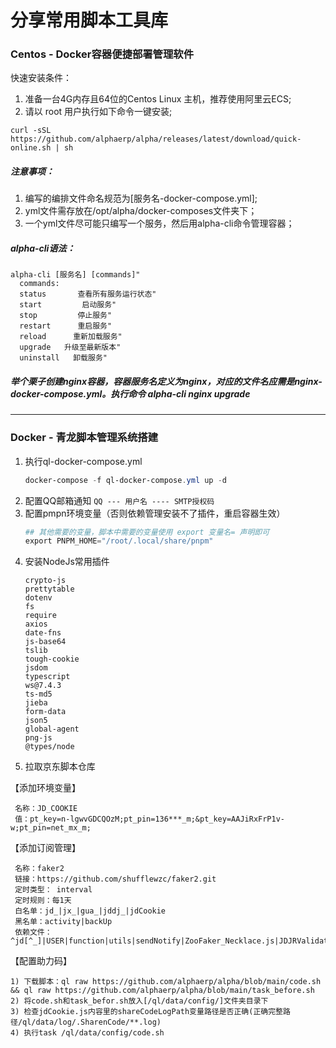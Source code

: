# 分享常用脚本工具库

### Centos - Docker容器便捷部署管理软件
快速安装条件：
1. 准备一台4G内存且64位的Centos Linux 主机，推荐使用阿里云ECS;
2. 请以 root 用户执行如下命令一键安装;
``` 
curl -sSL https://github.com/alphaerp/alpha/releases/latest/download/quick-online.sh | sh
```
##### 注意事项：
1. 编写的编排文件命名规范为[服务名-docker-compose.yml];
2. yml文件需存放在/opt/alpha/docker-composes文件夹下；
3. 一个yml文件尽可能只编写一个服务，然后用alpha-cli命令管理容器；
##### alpha-cli语法：
```
alpha-cli [服务名] [commands]"
  commands:
  status       查看所有服务运行状态"
  start         启动服务"
  stop         停止服务"
  restart      重启服务"
  reload      重新加载服务"
  upgrade   升级至最新版本"
  uninstall   卸载服务"
```
##### 举个栗子创建nginx容器，容器服务名定义为nginx，对应的文件名应需是nginx-docker-compose.yml。执行命令 alpha-cli nginx upgrade 

***

### Docker - 青龙脚本管理系统搭建

1. 执行ql-docker-compose.yml
   ```powershell
   docker-compose -f ql-docker-compose.yml up -d
   ```
2. 配置QQ邮箱通知
  `QQ --- 用户名 ---- SMTP授权码`
3. 配置pmpn环境变量（否则依赖管理安装不了插件，重启容器生效）
   ```powershell
   ## 其他需要的变量，脚本中需要的变量使用 export 变量名= 声明即可
   export PNPM_HOME="/root/.local/share/pnpm"
   ```
4. 安装NodeJs常用插件
   ```
   crypto-js
   prettytable
   dotenv
   fs
   require
   axios
   date-fns
   js-base64
   tslib
   tough-cookie
   jsdom
   typescript
   ws@7.4.3
   ts-md5
   jieba
   form-data
   json5
   global-agent
   png-js
   @types/node
   ```
5. 拉取京东脚本仓库 

【添加环境变量】
  ```
   名称：JD_COOKIE
   值：pt_key=n-lgwvGDCQOzM;pt_pin=136***_m;&pt_key=AAJiRxFrP1v-w;pt_pin=net_mx_m;
  ```
【添加订阅管理】
  ```
   名称：faker2
   链接：https://github.com/shufflewzc/faker2.git
   定时类型： interval
   定时规则：每1天
   白名单：jd_|jx_|gua_|jddj_|jdCookie
   黑名单：activity|backUp
   依赖文件：^jd[^_]|USER|function|utils|sendNotify|ZooFaker_Necklace.js|JDJRValidator_|sign_graphics_validate|ql|JDSignValidator
  ```
【配置助力码】
   ```
   1) 下载脚本：ql raw https://github.com/alphaerp/alpha/blob/main/code.sh && ql raw https://github.com/alphaerp/alpha/blob/main/task_before.sh
   2) 将code.sh和task_befor.sh放入[/ql/data/config/]文件夹目录下
   3) 检查jdCookie.js内容里的shareCodeLogPath变量路径是否正确(正确完整路径/ql/data/log/.SharenCode/**.log)
   4) 执行task /ql/data/config/code.sh
   ```
